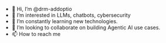 - 👋 Hi, I’m @drm-addoptio
- 👀 I’m interested in LLMs, chatbots, cybersecurity
- 🌱 I’m constantly learning new technologies.
- 💞️ I’m looking to collaborate on building Agentic AI use cases.
- 📫 How to reach me 

<!---
drm-addoptio/drm-addoptio is a ✨ special ✨ repository because its `README.md` (this file) appears on your GitHub profile.
You can click the Preview link to take a look at your changes.
--->
